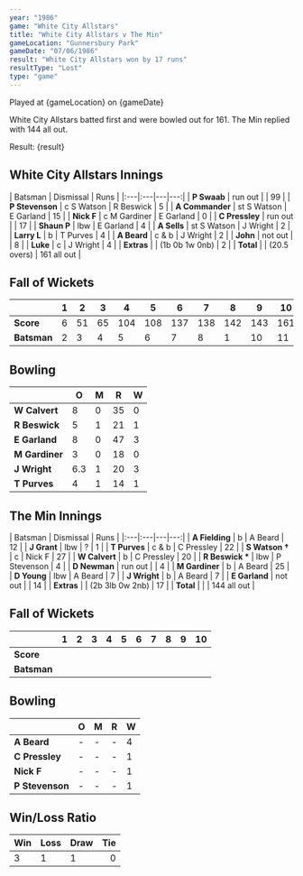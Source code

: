 ```yaml
---
year: "1986"									
game: "White City Allstars"									
title: "White City Allstars v The Min"									
gameLocation: "Gunnersbury Park"									
gameDate: "07/06/1986"									
result: "White City Allstars won by 17 runs"									
resultType: "Lost"									
type: "game"									
---
```


Played at {gameLocation} on {gameDate} 

White City Allstars batted first and were bowled out for 161. The Min replied with 144 all out.

Result: {result}
 
## White City Allstars Innings

| Batsman | Dismissal | Runs |
|:---|:---|---|---:|
| **P Swaab** | run out |  | 99 | 
| **P Stevenson** | c S Watson | R Beswick | 5 | 
| **A Commander** | st S Watson | E Garland | 15 | 
| **Nick F** | c M Gardiner | E Garland | 0 | 
| **C Pressley** | run out |  | 17 | 
| **Shaun P** | lbw | E Garland | 4 | 
| **A Sells** | st S Watson | J Wright | 2 | 
| **Larry L** | b | T Purves | 4 | 
| **A Beard** | c & b | J Wright | 2 | 
| **John** | not out |  | 8 | 
| **Luke** | c | J Wright | 4 | 
| **Extras** | | (1b 0b 1w 0nb) | 2 | 
| **Total** | | (20.5 overs) | 161 all out | 

## Fall of Wickets

| | 1 | 2 | 3 | 4 | 5 | 6 | 7 | 8 | 9 | 10 |
|---|---|---|---|---|---|---|---|---|---|---|
| **Score** | 6 | 51 | 65 | 104 | 108 | 137 | 138 | 142 | 143 | 161 | 
| **Batsman** | 2 | 3 | 4 | 5 | 6 | 7 | 8 | 1 | 10 | 11 | 


## Bowling

| | O | M | R | W |
|---|---|---|---|---|
| **W Calvert** | 8 | 0 | 35 | 0 | 
| **R Beswick** | 5 | 1 | 21 | 1 | 
| **E Garland** | 8 | 0 | 47 | 3 | 
| **M Gardiner** | 3 | 0 | 18 | 0 | 
| **J Wright** | 6.3 | 1 | 20 | 3 |
| **T Purves** | 4 | 1 | 14 | 1 | 

## The Min Innings

| Batsman | Dismissal | Runs |
|:---|:---|---|---:|
| **A Fielding** | b | A Beard | 12 | 
| **J Grant** | lbw | ? | 1 | 
| **T Purves** | c & b | C Pressley | 22 | 
| **S Watson &#8224;** | c | Nick F | 27 | 
| **W Calvert** | b | C Pressley | 20 | 
| **R Beswick &#42;** | lbw | P Stevenson | 4 | 
| **D Newman** | run out |  | 4 | 
| **M Gardiner** | b | A Beard | 25 | 
| **D Young** | lbw | A Beard | 7 | 
| **J Wright** | b | A Beard | 7 | 
| **E Garland** | not out |  | 14 | 
| **Extras** | | (2b 3lb 0w 2nb) | 17 | 
| **Total** | | | 144 all out | 

## Fall of Wickets

| | 1 | 2 | 3 | 4 | 5 | 6 | 7 | 8 | 9 | 10 |
|---|---|---|---|---|---|---|---|---|---|---|
| **Score** |  |  |  |  |  |  |  |  |  |  |
| **Batsman** |  |  |  |  |  |  |  |  |  |  |  |


## Bowling

| | O | M | R | W |
|---|---|---|---|---|
| **A Beard** | - | - | - | 4 | 
| **C Pressley** | - | - | - | 1 | 
| **Nick F** | - | - | - | 1 | 
| **P Stevenson** | - | - | - | 1 | 

## Win/Loss Ratio

| Win | Loss | Draw |Tie |
|:---|:---|:---|---:|
| 3 | 1 | 1 | 0 |